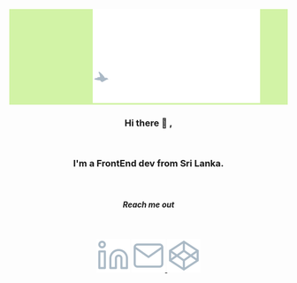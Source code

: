 <div align="center"  style="background-color: #D2F3A6;">
<img src="https://raw.githubusercontent.com/VihangaN/VihangaN/master/img/intro-banner.gif" width="60%"  style="margin-left:20%"/>
  </div>
</div>
<p align="justify">
<H3 align="center">Hi there 👋 ,
</p>
<br/>
<p align="center">
I'm a FrontEnd dev from Sri Lanka.
</p>
</br>
<H5 align="center">Reach me out</h5>
</br>
<p align="center">
<a href="https://www.linkedin.com/in/avnk/" target="_blank"> <img src="https://raw.githubusercontent.com/VihangaN/VihangaN/master/img/linkedin.svg" alt="linkedin" width="60" height="60"/></a>
  <a href="mailto:hello@vihanga.dev" target="_blank"> <img src="https://raw.githubusercontent.com/VihangaN/VihangaN/master/img/mail.svg" alt="email" width="60" height="60"/> </a>
   <a href="https://codepen.io/vihanga" target="_blank"> <img src="https://raw.githubusercontent.com/VihangaN/VihangaN/master/img/codepen.svg" alt="gmail" width="60" height="60"/> </a>

